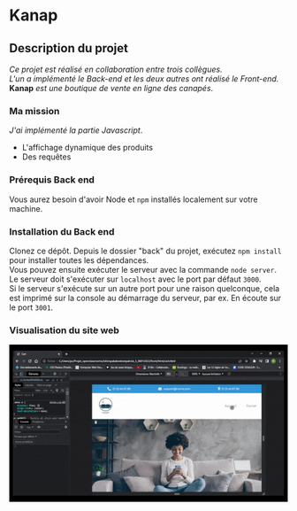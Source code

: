 # Kanap #

## Description du projet ##

*Ce projet est réalisé en collaboration entre trois collègues.*  
*L'un a implémenté le Back-end et les deux autres ont réalisé le Front-end.*  
**Kanap** _est une boutique de vente en ligne des canapés_. 

### Ma mission ###

_J'ai implémenté la partie Javascript_.
- L'affichage dynamique des produits
- Des requêtes

### Prérequis Back end ###

Vous aurez besoin d'avoir Node et `npm` installés localement sur votre machine.

### Installation du Back end ###

Clonez ce dépôt. Depuis le dossier "back" du projet, exécutez `npm install` pour installer toutes les dépendances.  
Vous pouvez ensuite exécuter le serveur avec la commande `node server`.  
Le serveur doit s'exécuter sur `localhost` avec le port par défaut `3000`.  
Si le serveur s'exécute sur un autre port pour une raison quelconque, cela est imprimé sur la console au démarrage du serveur, par ex. En écoute sur le port `3001`.

### Visualisation du site web
![site web Kanap](/front/images/Kanap.gif)
